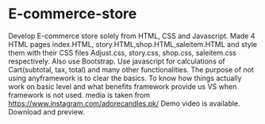 # E-commerce-store
Develop E-commerce store solely from HTML, CSS and Javascript.
Made 4 HTML pages index.HTML, story.HTML,shop.HTML,saleitem.HTML and style them with their CSS files Adjust.css, story.css, shop.css, saleitem.css respectively.
Also use Bootstrap.
Use javascript for calculations of Cart(subtotal, tax, total) and many other functionalities.
The purpose of not using anyframework is to clear the basics. To know how things actually work on basic level and what benefits framework provide us VS when framework is not used.
media is taken from https://www.instagram.com/adorecandles.pk/
Demo video is available. Download and preview.
